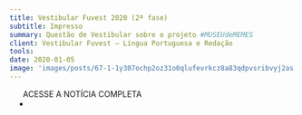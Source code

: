 ```yaml
---
title: Vestibular Fuvest 2020 (2ª fase)
subtitle: Impresso
summary: Questão de Vestibular sobre o projeto #MUSEUdeMEMES
client: Vestibular Fuvest – Língua Portuguesa e Redação
tools: 
date: 2020-01-05
image: 'images/posts/67-1-1y307ochp2oz31o0qlufevrkcz8a83qdpvsribvyj2as.png'
---
```




<div class="post__share"><ul class="share__list list-reset">ACESSE A NOTÍCIA COMPLETA<li class="share__item" style="margin-left: 10px"><a class="share__link share__facebook" style="background: #fa5657" href="https://www.fuvest.br/wp-content/uploads/fuv2020_2fase_dia_1.pdf" 
onclick=window.open(this.href, 'pop-up', 'left=20,top=20,width=500,height=500,toolbar=1,resizable=0'); return false;" title="Link" rel="nofollow"><i class="fa-solid fa-link"></i></a></li></ul></div>
<!-- <div class="gallery-box"><div class="gallery"><img src="/clipping/images/example-1.jpg" loading="lazy" alt="Project"><img src="/clipping/images/example-2.jpg" loading="lazy" alt="Project"></div><em>Gallery / <a href="https://www.freepik.com/" target="_blank">Freepic</a></em></div> -->